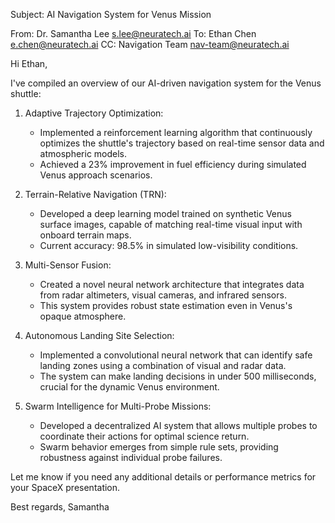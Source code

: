 Subject: AI Navigation System for Venus Mission

From: Dr. Samantha Lee <s.lee@neuratech.ai>
To: Ethan Chen <e.chen@neuratech.ai>
CC: Navigation Team <nav-team@neuratech.ai>

Hi Ethan,

I've compiled an overview of our AI-driven navigation system for the Venus shuttle:

1. Adaptive Trajectory Optimization:
   - Implemented a reinforcement learning algorithm that continuously optimizes the shuttle's trajectory based on real-time sensor data and atmospheric models.
   - Achieved a 23% improvement in fuel efficiency during simulated Venus approach scenarios.

2. Terrain-Relative Navigation (TRN):
   - Developed a deep learning model trained on synthetic Venus surface images, capable of matching real-time visual input with onboard terrain maps.
   - Current accuracy: 98.5% in simulated low-visibility conditions.

3. Multi-Sensor Fusion:
   - Created a novel neural network architecture that integrates data from radar altimeters, visual cameras, and infrared sensors.
   - This system provides robust state estimation even in Venus's opaque atmosphere.

4. Autonomous Landing Site Selection:
   - Implemented a convolutional neural network that can identify safe landing zones using a combination of visual and radar data.
   - The system can make landing decisions in under 500 milliseconds, crucial for the dynamic Venus environment.

5. Swarm Intelligence for Multi-Probe Missions:
   - Developed a decentralized AI system that allows multiple probes to coordinate their actions for optimal science return.
   - Swarm behavior emerges from simple rule sets, providing robustness against individual probe failures.

Let me know if you need any additional details or performance metrics for your SpaceX presentation.

Best regards,
Samantha
